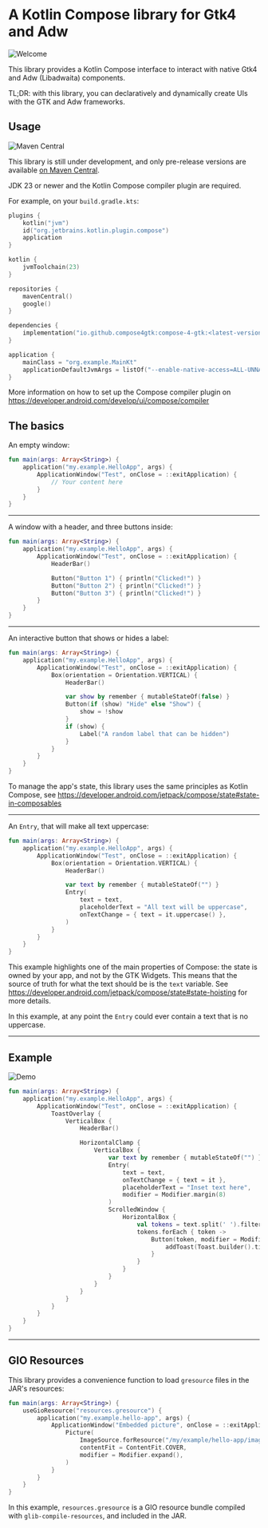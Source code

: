 # A Kotlin Compose library for Gtk4 and Adw

![Welcome](https://raw.githubusercontent.com/compose4gtk/compose-4-gtk/main/screenshots/welcome.png)

This library provides a Kotlin Compose interface to interact with native Gtk4 and Adw (Libadwaita) components.

TL;DR: with this library, you can declaratively and dynamically create UIs with the GTK and Adw frameworks.

## Usage

![Maven Central](https://img.shields.io/maven-central/v/io.github.compose4gtk/compose-4-gtk.svg?label=Maven%20Central)

This library is still under development, and only pre-release versions are available [on Maven Central](https://central.sonatype.com/artifact/io.github.compose4gtk/compose-4-gtk).

JDK 23 or newer and the Kotlin Compose compiler plugin are required.

For example, on your `build.gradle.kts`:

```kotlin
plugins {
    kotlin("jvm")
    id("org.jetbrains.kotlin.plugin.compose")
    application
}

kotlin {
    jvmToolchain(23)
}

repositories {
    mavenCentral()
    google()
}

dependencies {
    implementation("io.github.compose4gtk:compose-4-gtk:<latest-version>")
}

application {
    mainClass = "org.example.MainKt"
    applicationDefaultJvmArgs = listOf("--enable-native-access=ALL-UNNAMED")
}
```

More information on how to set up the Compose compiler plugin on https://developer.android.com/develop/ui/compose/compiler

## The basics

An empty window:

```kotlin
fun main(args: Array<String>) {
    application("my.example.HelloApp", args) {
        ApplicationWindow("Test", onClose = ::exitApplication) {
            // Your content here
        }
    }
}
```

----

A window with a header, and three buttons inside:

```kotlin
fun main(args: Array<String>) {
    application("my.example.HelloApp", args) {
        ApplicationWindow("Test", onClose = ::exitApplication) {
            HeaderBar()

            Button("Button 1") { println("Clicked!") }
            Button("Button 2") { println("Clicked!") }
            Button("Button 3") { println("Clicked!") }
        }
    }
}
```

----

An interactive button that shows or hides a label:

```kotlin
fun main(args: Array<String>) {
    application("my.example.HelloApp", args) {
        ApplicationWindow("Test", onClose = ::exitApplication) {
            Box(orientation = Orientation.VERTICAL) {
                HeaderBar()

                var show by remember { mutableStateOf(false) }
                Button(if (show) "Hide" else "Show") {
                    show = !show
                }
                if (show) {
                    Label("A random label that can be hidden")
                }
            }
        }
    }
}
```

To manage the app's state, this library uses the same principles as Kotlin Compose,
see https://developer.android.com/jetpack/compose/state#state-in-composables

----

An `Entry`, that will make all text uppercase:

```kotlin
fun main(args: Array<String>) {
    application("my.example.HelloApp", args) {
        ApplicationWindow("Test", onClose = ::exitApplication) {
            Box(orientation = Orientation.VERTICAL) {
                HeaderBar()

                var text by remember { mutableStateOf("") }
                Entry(
                    text = text,
                    placeholderText = "All text will be uppercase",
                    onTextChange = { text = it.uppercase() },
                )
            }
        }
    }
}
```

This example highlights one of the main properties of Compose:
the state is owned by your app, and not by the GTK Widgets.
This means that the source of truth for what the text should be is the `text` variable.
See https://developer.android.com/jetpack/compose/state#state-hoisting for more details.

In this example, at any point the `Entry` could ever contain a text that is no uppercase.

----

## Example

![Demo](https://raw.githubusercontent.com/compose4gtk/compose-4-gtk/main/screenshots/demo.gif)

```kotlin
fun main(args: Array<String>) {
    application("my.example.HelloApp", args) {
        ApplicationWindow("Test", onClose = ::exitApplication) {
            ToastOverlay {
                VerticalBox {
                    HeaderBar()

                    HorizontalClamp {
                        VerticalBox {
                            var text by remember { mutableStateOf("") }
                            Entry(
                                text = text,
                                onTextChange = { text = it },
                                placeholderText = "Inset text here",
                                modifier = Modifier.margin(8)
                            )
                            ScrolledWindow {
                                HorizontalBox {
                                    val tokens = text.split(' ').filter { it.isNotBlank() }
                                    tokens.forEach { token ->
                                        Button(token, modifier = Modifier.margin(8)) {
                                            addToast(Toast.builder().title("Clicked on $token").build())
                                        }
                                    }
                                }
                            }
                        }
                    }
                }
            }
        }
    }
}
```

----

## GIO Resources

This library provides a convenience function to load `gresource` files in the JAR's resources:

```kotlin
fun main(args: Array<String>) {
    useGioResource("resources.gresource") {
        application("my.example.hello-app", args) {
            ApplicationWindow("Embedded picture", onClose = ::exitApplication) {
                Picture(
                    ImageSource.forResource("/my/example/hello-app/images/lulu.jpg"),
                    contentFit = ContentFit.COVER,
                    modifier = Modifier.expand(),
                )
            }
        }
    }
}
```

In this example, `resources.gresource` is a GIO resource bundle compiled with `glib-compile-resources`, and included in
the JAR. 
